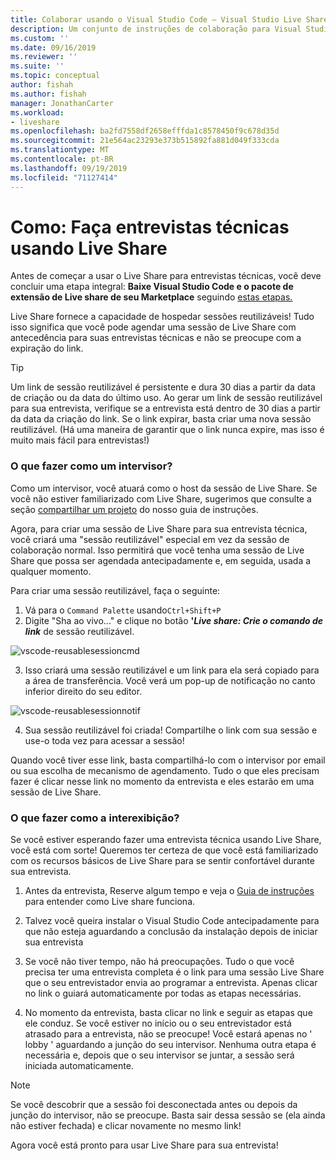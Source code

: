 ```yaml
---
title: Colaborar usando o Visual Studio Code – Visual Studio Live Share | Microsoft Docs
description: Um conjunto de instruções de colaboração para Visual Studio Code e Live Share.
ms.custom: ''
ms.date: 09/16/2019
ms.reviewer: ''
ms.suite: ''
ms.topic: conceptual
author: fishah
ms.author: fishah
manager: JonathanCarter
ms.workload:
- liveshare
ms.openlocfilehash: ba2fd7558df2658efffda1c8578450f9c678d35d
ms.sourcegitcommit: 21e564ac23293e373b515892fa881d049f333cda
ms.translationtype: MT
ms.contentlocale: pt-BR
ms.lasthandoff: 09/19/2019
ms.locfileid: "71127414"
---
```

<!--
Copyright © Microsoft Corporation
All rights reserved.
Creative Commons Attribution 4.0 License (International): https://creativecommons.org/licenses/by/4.0/legalcode
-->

# <a name="how-to-do-technical-interviews-using-live-share"></a>Como: Faça entrevistas técnicas usando Live Share

Antes de começar a usar o Live Share para entrevistas técnicas, você deve concluir uma etapa integral: **Baixe Visual Studio Code e o pacote de extensão de Live share de seu Marketplace** seguindo [estas etapas.](../use/vscode.md#Installation)

Live Share fornece a capacidade de hospedar sessões reutilizáveis! Tudo isso significa que você pode agendar uma sessão de Live Share com antecedência para suas entrevistas técnicas e não se preocupe com a expiração do link.

> [!TIP] 
>Um link de sessão reutilizável é persistente e dura 30 dias a partir da data de criação ou da data do último uso. Ao gerar um link de sessão reutilizável para sua entrevista, verifique se a entrevista está dentro de 30 dias a partir da data da criação do link. Se o link expirar, basta criar uma nova sessão reutilizável. (Há uma maneira de garantir que o link nunca expire, mas isso é muito mais fácil para entrevistas!)

### <a name="what-to-do-as-an-interviewer"></a>**O que fazer como um intervisor?**

Como um intervisor, você atuará como o host da sessão de Live Share. Se você não estiver familiarizado com Live Share, sugerimos que consulte a seção [compartilhar um projeto](../use/vscode.md) do nosso guia de instruções.

Agora, para criar uma sessão de Live Share para sua entrevista técnica, você criará uma "sessão reutilizável" especial em vez da sessão de colaboração normal. Isso permitirá que você tenha uma sessão de Live Share que possa ser agendada antecipadamente e, em seguida, usada a qualquer momento.

Para criar uma sessão reutilizável, faça o seguinte:

1. Vá para o `Command Palette` usando`Ctrl+Shift+P`
1. Digite "Sha ao vivo..." e clique no botão **'_Live share: Crie o comando de link_** de sessão reutilizável.

![vscode-reusablesessioncmd](../media/vscode-cmdpalette-createreusablelink.png)

3. Isso criará uma sessão reutilizável e um link para ela será copiado para a área de transferência. Você verá um pop-up de notificação no canto inferior direito do seu editor.

![vscode-reusablesessionnotif](../media/vscode-notification-resuablesession.png)

4. Sua sessão reutilizável foi criada! Compartilhe o link com sua sessão e use-o toda vez para acessar a sessão!

Quando você tiver esse link, basta compartilhá-lo com o intervisor por email ou sua escolha de mecanismo de agendamento. Tudo o que eles precisam fazer é clicar nesse link no momento da entrevista e eles estarão em uma sessão de Live Share. 

### <a name="what-to-do-as-the-interviewee"></a>**O que fazer como a interexibição?**

Se você estiver esperando fazer uma entrevista técnica usando Live Share, você está com sorte! Queremos ter certeza de que você está familiarizado com os recursos básicos de Live Share para se sentir confortável durante sua entrevista.

1. Antes da entrevista, Reserve algum tempo e veja o [Guia de instruções](../use/vscode.md) para entender como Live share funciona.

1. Talvez você queira instalar o Visual Studio Code antecipadamente para que não esteja aguardando a conclusão da instalação depois de iniciar sua entrevista

1. Se você não tiver tempo, não há preocupações. Tudo o que você precisa ter uma entrevista completa é o link para uma sessão Live Share que o seu entrevistador envia ao programar a entrevista. Apenas clicar no link o guiará automaticamente por todas as etapas necessárias.

1. No momento da entrevista, basta clicar no link e seguir as etapas que ele conduz. Se você estiver no início ou o seu entrevistador está atrasado para a entrevista, não se preocupe! Você estará apenas no ' lobby ' aguardando a junção do seu intervisor. Nenhuma outra etapa é necessária e, depois que o seu intervisor se juntar, a sessão será iniciada automaticamente.

>[!NOTE]
>Se você descobrir que a sessão foi desconectada antes ou depois da junção do intervisor, não se preocupe. Basta sair dessa sessão se (ela ainda não estiver fechada) e clicar novamente no mesmo link!

Agora você está pronto para usar Live Share para sua entrevista! 
